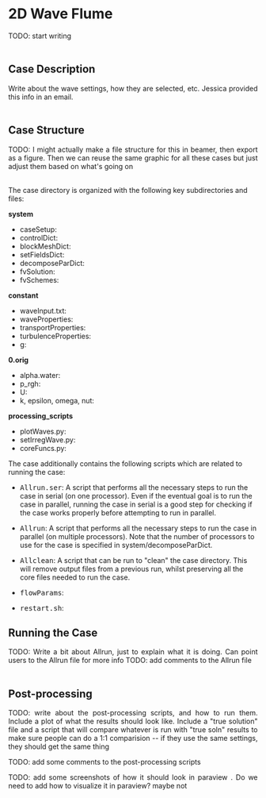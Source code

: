 # 2D Wave Flume
<div align="justify">
TODO: start writing
</div>
&nbsp;

<!-- <p align="middle">
  <img src="https://github.com/jnvn7/RM6-WEC-OpenFoam/blob/main/images/rm6.png" height="200"/>
  <img src="https://github.com/jnvn7/RM6-WEC-OpenFoam/blob/main/images/rm6-dimensions.png" height="200"/>
</p>

<p align='middle'> Figure 1 - RM6 BBDB Device Design and Dimensions</p> -->

## Case Description 
<div align="justify">
Write about the wave settings, how they are selected, etc. Jessica provided this info in an email.
</div>
&nbsp;

## Case Structure
<div align="justify">
TODO: I might actually make a file structure for this in beamer, then export as a figure. Then we can reuse the same graphic for all these cases but just adjust them based on what's going on 
</div>
&nbsp;

The case directory is organized with the following key subdirectories and files: 



**system**
* caseSetup:
* controlDict:
* blockMeshDict: 
* setFieldsDict:
* decomposeParDict:
* fvSolution:
* fvSchemes:

**constant**
* waveInput.txt:
* waveProperties:
* transportProperties: 
* turbulenceProperties:
* g:

**0.orig**
* alpha.water: 
* p_rgh: 
* U: 
* k, epsilon, omega, nut: 

**processing_scripts**
* plotWaves.py: 
* setIrregWave.py:  
* coreFuncs.py: 


The case additionally contains the following scripts which are related to running the case: 
* <tt>Allrun.ser</tt>: A script that performs all the necessary steps to run the case in serial (on one processor). Even if the eventual goal is to run the case in parallel, running the case in serial is a good step for checking if the case works properly before attempting to run in parallel. 

* <tt>Allrun</tt>: A script that performs all the necessary steps to run the case in parallel (on multiple processors). Note that the number of processors to use for the case is specified in system/decomposeParDict. 

* <tt>Allclean</tt>: A script that can be run to "clean" the case directory. This will remove output files from a previous run, whilst preserving all the core files needed to run the case. 

* <tt>flowParams</tt>: 

* <tt>restart.sh</tt>: 

## Running the Case
<div align="justify">
TODO: Write a bit about Allrun, just to explain what it is doing. Can point users to the Allrun file for more info 
TODO: add comments to the Allrun file 
</div>
&nbsp;

## Post-processing

<div align="justify">
TODO: write about the post-processing scripts, and how to run them. Include a plot of what the results should look like. Include a "true solution" file and a script that will compare whatever is run with "true soln" results to make sure people can do a 1:1 comparision -- if they use the same settings, they should get the same thing 

TODO: add some comments to the post-processing scripts 

TODO: add some screenshots of how it should look in paraview . Do we need to add how to visualize it in paraview? maybe not 
</div>
&nbsp;
